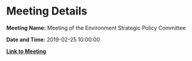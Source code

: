 # Meeting Details

**Meeting Name:** Meeting of the Environment Strategic Policy Committee

**Date and Time:** 2019-02-25 10:00:00

**[Link to Meeting](https://www.limerick.ie/council/whats-on/meeting-environment-strategic-policy-committee-3)**
